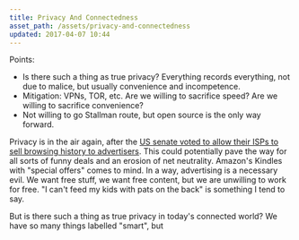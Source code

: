 ```yaml
---
title: Privacy And Connectedness
asset_path: /assets/privacy-and-connectedness
updated: 2017-04-07 10:44
---
```


Points:
* Is there such a thing as true privacy? Everything records everything, not due to malice, but usually convenience and incompetence.
* Mitigation: VPNs, TOR, etc. Are we willing to sacrifice speed? Are we willing to sacrifice convenience?
* Not willing to go Stallman route, but open source is the only way forward.

Privacy is in the air again, after the [US senate voted to allow their ISPs to sell browsing history to advertisers](https://arstechnica.com/tech-policy/2017/03/senate-votes-to-let-isps-sell-your-web-browsing-history-to-advertisers/). This could potentially pave the way for all sorts of funny deals and an erosion of net neutrality. Amazon's Kindles with "special offers" comes to mind. In a way, advertising is a necessary evil. We want free stuff, we want free content, but we are unwilling to work for free. "I can't feed my kids with pats on the back" is something I tend to say.

But is there such a thing as true privacy in today's connected world? We have so many things labelled "smart", but
